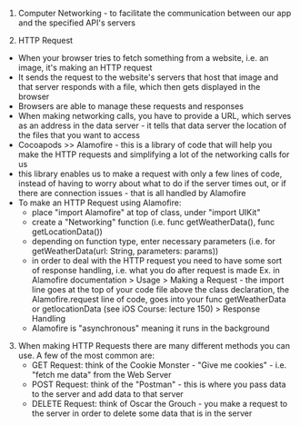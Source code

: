 <!-- Networking - the communication between different computers on network  -->

1. Computer Networking - to facilitate the communication between our app and the specified API's servers

2. HTTP Request 
  - When your browser tries to fetch something from a website, i.e. an image, it's making an HTTP request 
  - It sends the request to the website's servers that host that image and that server responds with a file, which then gets displayed in the browser 
  - Browsers are able to manage these requests and responses 
  - When making networking calls, you have to provide a URL, which serves as an address in the data server - it tells that data server the location of the files that you want to access 
  - Cocoapods >> Alamofire - this is a library of code that will help you make the HTTP requests and simplifying a lot of the networking calls for us
  - this library enables us to make a request with only a few lines of code, instead of having to worry about what to do if the server times out, or if there are connection issues - that is all handled by Alamofire 
  - To make an HTTP Request using Alamofire:
    - place "import Alamofire" at top of class, under "import UIKit"
    - create a "Networking" function (i.e. func getWeatherData(), func getLocationData())
    - depending on function type, enter necessary parameters (i.e. for getWeatherData(url: String, parameters: params))
    - in order to deal with the HTTP request you need to have some sort of response handling, i.e. what you do after request is made 
      Ex. in Alamofire documentation > Usage > Making a Request - the import line goes at the top of your code file above the class declaration, the Alamofire.request line of code, goes into your func getWeatherData or getlocationData (see iOS Course: lecture 150) > Response Handling
    - Alamofire is "asynchronous" meaning it runs in the background 
    
3. When making HTTP Requests there are many different methods you can use. A few of the most common are: 
    - GET Request: think of the Cookie Monster - "Give me cookies" - i.e. "fetch me data" from the Web Server
    - POST Request: think of the "Postman" - this is where you pass data to the server and add data to that server 
    - DELETE Request: think of Oscar the Grouch - you make a request to the server in order to delete some data that is in the server
    